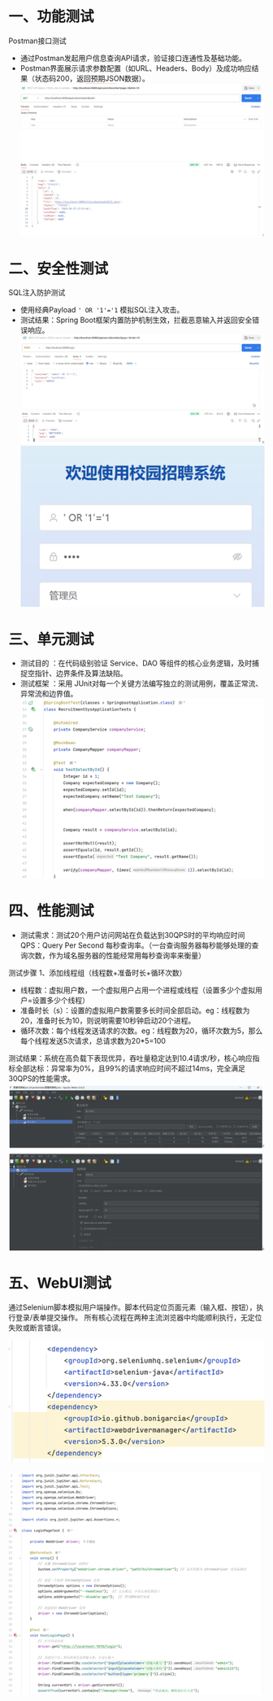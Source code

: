 # 一、功能测试
Postman接口测试
- 通过Postman发起用户信息查询API请求，验证接口连通性及基础功能。
- Postman界面展示请求参数配置（如URL、Headers、Body）及成功响应结果（状态码200，返回预期JSON数据）。
![postman接口测试](assets/postman接口测试.png)
# 二、安全性测试
SQL注入防护测试
- 使用经典Payload `' OR '1'='1` 模拟SQL注入攻击。
- 测试结果：Spring Boot框架内置防护机制生效，拦截恶意输入并返回安全错误响应。
![sql注入](assets/sql注入.png)
![sql注入2](assets/sql注入2.png)
# 三、单元测试
- 测试目的 ：在代码级别验证 Service、DAO 等组件的核心业务逻辑，及时捕捉空指针、边界条件及算法缺陷。
- 测试框架 ：采用 JUnit对每一个关键方法编写独立的测试用例，覆盖正常流、异常流和边界值。
![单元测试](assets/单元测试.png)
# 四、性能测试
- 测试需求：测试20个用户访问网站在负载达到30QPS时的平均响应时间
QPS：Query Per Second 每秒查询率。（一台查询服务器每秒能够处理的查询次数，作为域名服务器的性能经常用每秒查询率来衡量）

测试步骤
1、添加线程组（线程数+准备时长+循环次数）
- 线程数：虚拟用户数，一个虚拟用户占用一个进程或线程（设置多少个虚拟用户=设置多少个线程）
- 准备时长（s）：设置的虚拟用户数需要多长时间全部启动。eg：线程数为20，准备时长为10，则说明需要10秒钟启动20个进程。
- 循环次数：每个线程发送请求的次数。eg：线程数为20，循环次数为5，那么每个线程发送5次请求，总请求数为20\*5=100

测试结果：系统在高负载下表现优异，吞吐量稳定达到10.4请求/秒，核心响应指标全部达标：异常率为0%，且99%的请求响应时间不超过14ms，完全满足30QPS的性能需求。
![性能测试](assets/性能测试.png)
# 五、WebUI测试
通过Selenium脚本模拟用户端操作。脚本代码定位页面元素（输入框、按钮），执行登录/表单提交操作。
所有核心流程在两种主流浏览器中均能顺利执行，无定位失败或断言错误。

![webUI测试](assets/webUI测试.png)

![webUI2测试](assets/webUI测试2.png)
